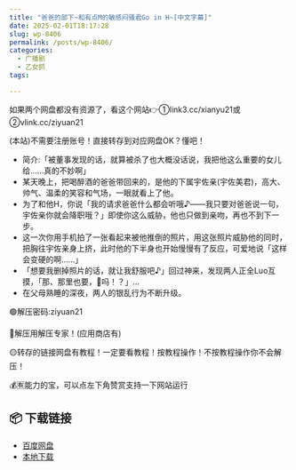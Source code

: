 ```yaml
---
title: "爸爸的部下~和有点M的敏感闷骚君Go in H~[中文字幕]"
date: 2025-02-01T18:17:28
slug: wp-8406
permalink: /posts/wp-8406/
categories:
  - 广播剧
  - 乙女抓
tags:

---
```


如果两个网盘都没有资源了，看这个网站👉①link3.cc/xianyu21或②vlink.cc/ziyuan21

(本站)不需要注册账号！直接转存到对应网盘OK？懂吧！

*   简介:「被董事发现的话，就算被杀了也大概没话说，我把他这么重要的女儿给……真的不妙啊」
*   某天晚上，把喝醉酒的爸爸带回来的，是他的下属宇佐亲(宇佐美君)，高大、帅气、温柔的笑容和气场，一眼就看上了他。
*   为了和他H，你说「我的请求爸爸什么都会听哦♪——我只要对爸爸说一句，宇佐亲你就会降职哦？」即使你这么威胁，他也只做到亲吻，再也不到下一步。
*   这一次你用手机拍了一张看起来被他推倒的照片，用这张照片威胁他的同时，把胸往宇佐亲身上挤，此时他的下半身也开始慢慢有了反应，可爱地说「这样会变硬的啊……」
*   「想要我删掉照片的话，就让我舒服吧♪」回过神来，发现两人正全Luo互摸，「那、那里也要，👅吗！？」…
*   在父母熟睡的深夜，两人的银乱行为不断升级。

🟢解压密码:ziyuan21

🔵解压用解压专家！(应用商店有)

🟡转存的链接网盘有教程！一定要看教程！按教程操作！不按教程操作你不会解压！

💰🈶能力的宝，可以点左下角赞赏支持一下网站运行

## 📦 下载链接
- [百度网盘](https://blziyuan21.com/pay-download/8406?key=d697c05ecb&down_id=0)
- [本地下载](https://blziyuan21.com/pay-download/8406?key=d697c05ecb&down_id=1)

